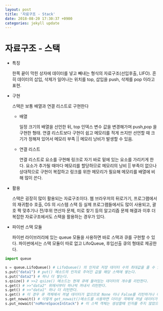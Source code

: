 ```yaml
---
layout: post
title: '자료구조 - Stack'
date: 2018-08-20 17:30:37 +0900
categories: jekyll update
---
```


# 자료구조 - 스택

- 특징

  한쪽 끝이 막힌 상자에 데이터를 넣고 빼내는 형식의 자료구조(선입후출, LIFO). 흔히 데이터의 삽입, 삭제가 일어나는 위치를 top, 삽입을 push, 삭제를 pop 이라고 표현.

* 구현

  스택은 보통 배열과 연결 리스트로 구현한다

  - 배열

    일정 크기의 배열을 선언한 뒤, top 인덱스 변수 값을 변경해가며 push,pop 을 구현한 형태. 연결 리스트보다 구현이 쉽고 메모리를 적게 쓰지만 선언할 때 크기가 정해져 있어서 메모리 부족 || 메모리 낭비가 발생할 수 있음.

  - 연결 리스트

    연결 리스트로 요소를 구현해 링크로 자기 바로 밑에 있는 요소를 가리키게 한다. 요소가 추가될 때마다 메모리를 할당하므로 메모리의 낭비 || 부족이 없으나 상대적으로 구현이 복잡하고 링크를 위한 메모리가 필요해 메모리를 배열에 비해 많이 쓴다.

* 활용

  스택은 굉장히 많이 활용되는 자료구조이다. 웹 브라우저의 뒤로가기, 프로그램에서의 재귀함수 호출, OS 의 시스템 스택 등 실제 프로그램들에서도 많이 사용되고, 괄호 짝 맞추기나 전/후위 연산자 문제, 미로 찾기 등의 알고리즘 문제 해결과 이후 더 복잡한 자료구조에서도 스택을 활용하는 경우가 있다.

* 파이썬 스택 모듈

  파이썬 라이브러리에 있는 queue 모듈을 사용하면 바로 스택과 큐를 구현할 수 있다. 파이썬에서는 스택 모듈이 따로 없고 LifoQueue, 후입선출 큐의 형태로 제공한다.

```python
import queue

s = queue.LifoQueue() # LifoQueue() 의 인자로 저장 데이터 수의 최대값을 줄 수 있다. 인자를 주지 않으면 메모리의 한계까지 수용한다.
s.put("data1") # put() 메소드의 인자로 주어진 값을 해당 스택에 쌓는다.
s.put("data2") # 하나 더 쌓는다.
s.qsize() # >>2 qsize() 메소드는 현재 큐에 들어있는 데이터의 개수를 리턴한다.
s.get() # >>"data2" 위에서부터 하나씩 꺼내서 리턴한다.
s.get() # >>"data1" 하나 더 리턴한다.
s.get() # 이 경우 큐 객체에서 꺼낼 데이터가 없으므로 None 이나 False를 리턴하거나 예외를 발생시킬 것으로 기대되지만 get() 메소드는 다를 쓰레드가 가지고 갈 때까지 무한 대기 상태가 된다고 한다.
s.get_nowait() # 이렇게 get_nowait()메소드를 사용하면 더이상 객체에 꺼낼 데이터가 없을 때 바로 queue.Empty 예외를 발생시킨다.
s.put_nowait("noMoreSpaceInStack") # 이 스택 객체는 생성할때 인자를 주지 않았으므로 객체가 꽉 찰 일은 거의 없겠으나, put_nowait()메소드 역시 만약 스택이 가득 찼다면 대기하지 않고 바로 queue.Full 예외를 발생시킨다.
```
